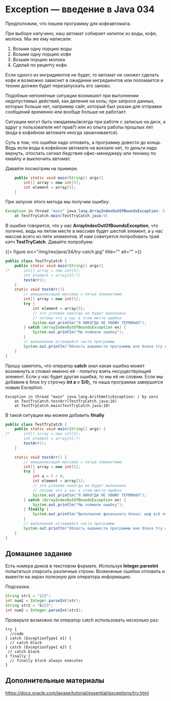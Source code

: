 # Exception — введение в Java 034

Предположим, что пишем программу для кофеавтомата.

При выборе капучино, наш автомат собирает напиток из воды, кофе, молока. Мы же ему написали:

1. Возьми одну порцию воды
2. Возьми одну порцию кофе
3. Возьми порцию молока
4. Сделай по рецепту кофе.

Если одного из ингридиентов не будет, то автомат не сможет сделать кофе и возможно зависнет в ожидании ингредиентов или поломается и техник должен будет перезапускать его заново.

Подобные непонятные ситуации возникают при выполнении недопустимых действий, как деление на ноль; при запросе данных, которых больше нет, например сайт, который был указан для отправки сообщений временно или вообще больше не работает.

Ситуации могут быть ожидаемы(всегда при работе с записью на диск, а вдруг у пользователя нет прав?) или из опыта работы прошлых лет (вода в кофейном автомате иногда заканчивается).

Суть в том, что ошибки надо отловить, а программу довести до конца. Ведь если воды в кофейном автомате на вокзале нет, то деньги надо вернуть, отослать сигнал бедствия офис-менеджеру или технику по емайлу и выключить автомат.

Давайте посмотрим на примере.

```Java
	public static void main(String[] args){
  		int[] array = new int[5];
		int element = array[5];
	}
```

При запуске этого метода мы получим ошибку:

```Java
Exception in thread "main" java.lang.ArrayIndexOutOfBoundsException: 5
	at TestTryCatch.main(TestTryCatch.java:9)
```

В ошибке говорится, что у нас **ArrayIndexOutOfBoundsException**, что логично, ведь на пятом месте в массиве будет шестой элемент, а у нас массив всего из пяти элементов. И нам советуется попробовать трай кэтч **TestTryCatch**. Давайте попробуем:

{{< figure src="/img/res/java/34/try-catch.jpg" title="" alt="" >}}

```Java
public class TestTryCatch {
	public static void main(String[] args){
/*		int[] array = new int[5];
		int element = array[5];*/
		testArr();
	}
	static void testArr(){
		// инициализация массива с пятью элементами.
		int[] array = new int[5];
		try {
			int element = array[5];
			// это условие никогда не будет выполнено
			// потому что у нас в этом месте ошибка
			System.out.println("Я НИКОГДА НЕ УВИЖУ ТЕРМИНАЛ");
		} catch (ArrayIndexOutOfBoundsException ex) {
			System.out.println("Мы поймали ошибку");
		}
		// выполнение оставшейся части программы
		System.out.println("Область видимости программы вне блока try catch");
	}
}
```

Прошу заметить, что оператор **catch** знал какая ошибка может возникнуть и словил именно её - попытку взять несуществующий элемент. Если у нас будет другая ошибка, то мы её не словим. Если мы добавим в блок try строчку **int a = 5/0;**, то наша программа завершится новым Exception.

```
Exception in thread "main" java.lang.ArithmeticException: / by zero
	at TestTryCatch.testArr(TestTryCatch.java:16)
	at TestTryCatch.main(TestTryCatch.java:10)
```

В такой ситуации мы можем добавить **finally**

```Java
public class TestTryCatch {
	public static void main(String[] args) {
/*		int[] array = new int[5];
		int element = array[5];*/
		testArr();
	}

	static void testArr() {
		// инициализация массива с пятью элементами.
		int[] array = new int[5];
		try {
			int a = 5 / 0;
			int element = array[5];
			// это условие никогда не будет выполнено
			// потому что у нас в этом месте ошибка
			System.out.println("Я НИКОГДА НЕ УВИЖУ ТЕРМИНАЛ");
		} catch (ArrayIndexOutOfBoundsException ex) {
			System.out.println("Мы поймали ошибку");
		} finally {
			System.out.println("Выполнение финального блока: шеф всё плохо, посмотри код");
		}
		// выполнение оставшейся части программы
		System.out.println("Область видимости программы вне блока try catch");
	}
}
```

## Домашнее задание

Есть номера домов в текстовом формате.
Используя **Integer.parseInt** попытаться спарсить различные строки. Возможные ошибки отловить и вывести на экран полезную для оператора информацию.

Подсказка:

```Java
String str1 = "123";
int num1 = Integer.parseInt(str);
String str2 = "№123";
int num2 = Integer.parseInt(str2);
```

Проверьте возможно ли оператор catch использовать несколько раз:

```
try {
  //code
} catch (ExceptionType1 e1) { 
  // catch block
} catch (ExceptionType1 e2) {
 // catch block
} finally {
  // finally block always executes
}
```

## Дополнительные материалы

https://docs.oracle.com/javase/tutorial/essential/exceptions/try.html
